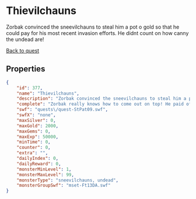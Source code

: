 # Thievilchauns

Zorbak convinced the sneevilchauns to steal him a pot o gold so that he could pay for his most recent invasion efforts.  He didnt count on how canny the undead are!

[Back to quest](../quests.md)

## Properties

```json
{
    "id": 377,
    "name": "Thievilchauns",
    "description": "Zorbak convinced the sneevilchauns to steal him a pot o gold so that he could pay for his most recent invasion efforts.  He didnt count on how canny the undead are!",
    "complete": "Zorbak really knows how to come out on top! He paid off his fighting forces AND gained more minions.  He's some lucky moglin.",
    "swf": "quests\/quest-StPat09.swf",
    "swfX": "none",
    "maxSilver": 0,
    "maxGold": 2000,
    "maxGems": 0,
    "maxExp": 50000,
    "minTime": 0,
    "counter": 0,
    "extra": "",
    "dailyIndex": 0,
    "dailyReward": 0,
    "monsterMinLevel": 1,
    "monsterMaxLevel": 99,
    "monsterType": "sneevilchauns, undead",
    "monsterGroupSwf": "mset-Ft13DA.swf"
}
```

